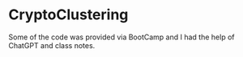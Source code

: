 # CryptoClustering

Some of the code was provided via BootCamp and I had the help of ChatGPT and class notes.

